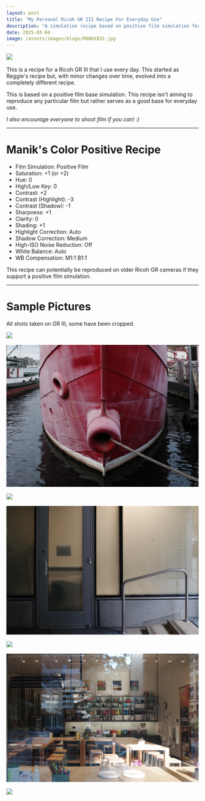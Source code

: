 ```yaml
---
layout: post
title: "My Personal Ricoh GR III Recipe For Everyday Use"
description: "A simulation recipe based on positive film simulation for everyday photography"
date: 2025-03-04
image: /assets/images/blogs/R0001832.jpg
---
```


![](/assets/images/blogs/R0001832.jpg)

This is a recipe for a Ricoh GR III that I use every day. This started as Reggie's recipe but, with minor changes over time, evolved into a completely different recipe.

This is based on a positive film base simulation. This recipe isn't aiming to reproduce any particular film but rather serves as a good base for everyday use.

*I also encourage everyone to shoot film if you can! :)*

---

# Manik's Color Positive Recipe

- Film Simulation: Positive Film
- Saturation: +1 (or +2)
- Hue: 0
- High/Low Key: 0
- Contrast: +2
- Contrast (Highlight): -3
- Contrast (Shadow): -1
- Sharpness: +1
- Clarity: 0
- Shading: +1
- Highlight Correction: Auto
- Shadow Correction: Medium
- High-ISO Noise Reduction: Off
- White Balance: Auto
- WB Compensation: M1:1 B1:1

This recipe can potentially be reproduced on older Ricoh GR cameras if they support a positive film simulation.

---

# Sample Pictures

All shots taken on GR III, some have been cropped.

![](/assets/images/blogs/R0002447.jpg)

![](/assets/images/blogs/R0002265.JPG)

![](/assets/images/blogs/R0002054.JPG)

![](/assets/images/blogs/R0001744.jpg)

![](/assets/images/blogs/R0001496.JPG)

![](/assets/images/blogs/R0001553.JPG)

![](/assets/images/blogs/R0001833.JPG)
